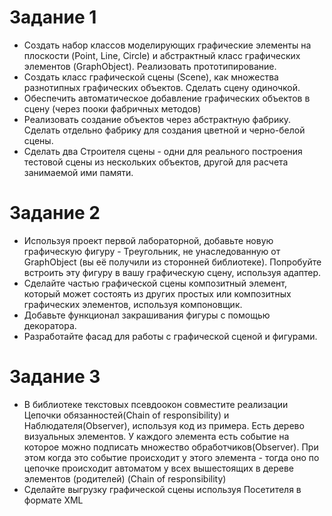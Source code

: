 # Задание 1

- Создать набор классов моделирующих графические элементы на плоскости (Point, Line, Circle) и абстрактный класс графических элементов
  (GraphObject). Реализовать прототипирование.
- Создать класс графической сцены (Scene), как множества разнотипных графических объектов. Сделать сцену одиночкой.
- Обеспечить автоматическое добавление графических объектов в сцену (через пооки фабричных методов)
- Реализовать создание объектов через абстрактную фабрику. Сделать отдельно фабрику для создания цветной и черно-белой сцены.
- Сделать два Строителя сцены - одни для реального построения тестовой сцены из нескольких объектов,
  другой для расчета занимаемой ими памяти.

# Задание 2

- Используя проект первой лабораторной, добавьте новую графическую фигуру - Треугольник, не унаследованную от GraphObject (вы её получили
  из сторонней библиотеке). Попробуйте встроить эту фигуру в вашу графическую сцену, используя адаптер.
- Сделайте частью графической сцены композитный элемент, который может состоять из других простых или композитных графических элементов,
  используя компоновщик.
- Добавьте функционал закрашивания фигуры с помощью декоратора.
- Разработайте фасад для работы с графической сценой и фигурами.

# Задание 3

- B библиотеке текстовых псевдоокон совместите реализации Цепочки обязанностей(Chain of responsibility) и Наблюдателя(Observer), 
  используя код из примера.
Есть дерево визуальных элементов. У каждого элемента есть событие на которое можно подписать множество обработчиков(Observer). При этом 
когда это событие происходит у этого элемента - тогда оно по цепочке происходит автоматом у всех вышестоящих в дереве элементов 
  (родителей) (Chain of responsibility)
- Сделайте выгрузку графической сцены используя Посетителя в формате XML